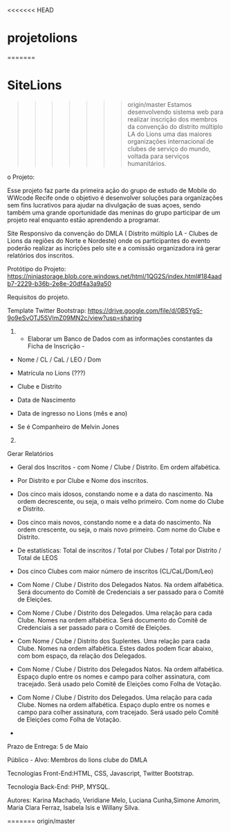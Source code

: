 <<<<<<< HEAD

# projetolions
=======
# SiteLions
>>>>>>> origin/master
Estamos desenvolvendo sistema web para realizar inscrição dos membros da convenção do distrito múltiplo LA do Lions uma das maiores organizações internacional de clubes de serviço do mundo, voltada para serviços humanitários. 

o Projeto: 

Esse projeto faz parte da primeira açāo do grupo de estudo de Mobile do WWcode Recife onde o objetivo é desenvolver soluções para organizações sem fins lucrativos para ajudar na divulgaçāo de suas açoes, sendo também uma grande oportunidade das meninas do grupo participar de um projeto real enquanto estāo aprendendo a programar. 

Site Responsivo da convençāo do DMLA ( Distrito múltiplo LA - Clubes de Lions da regiões do Norte e Nordeste) onde os participantes do evento poderāo realizar as incrições pelo site e a comissāo organizadora irá gerar relatórios dos inscritos.

Protótipo do Projeto: https://ninjastorage.blob.core.windows.net/html/1QG2S/index.html#184aadb7-2229-b36b-2e8e-20df4a3a9a50

Requisitos do projeto.

Template Twitter Bootstrap: https://drive.google.com/file/d/0B5YgS-9o9eSvOTJ5SVlmZ09MN2c/view?usp=sharing


1) * Elaborar um Banco de Dados com as informações constantes da Ficha de Inscrição -

* Nome / CL / CaL / LEO / Dom

* Matrícula no Lions (???)

* Clube e Distrito

* Data de Nascimento

* Data de ingresso no Lions (mês e ano)

* Se é Companheiro de Melvin Jones

2) 

Gerar Relatórios

* Geral dos Inscritos - com Nome / Clube / Distrito. Em ordem alfabética.

* Por Distrito e por Clube e Nome dos inscritos.

* Dos cinco mais idosos, constando nome e a data do nascimento. Na ordem decrescente, ou seja, o mais velho primeiro. Com nome do Clube e Distrito.

* Dos cinco mais novos, constando nome e a data do nascimento. Na ordem crescente, ou seja, o mais novo primeiro. Com nome do Clube e Distrito.

* De estatísticas: Total de inscritos / Total por Clubes / Total por Distrito / Total de LEOS

* Dos cinco Clubes com maior número de inscritos (CL/CaL/Dom/Leo)

* Com Nome / Clube / Distrito dos Delegados Natos. Na ordem alfabética. Será documento do Comitê de Credenciais a ser passado para o Comitê de Eleições.

* Com Nome / Clube / Distrito dos Delegados. Uma relação para cada Clube. Nomes na ordem alfabética. Será documento do Comitê de Credenciais a ser passado para o Comitê de Eleições.

* Com Nome / Clube / Distrito dos Suplentes. Uma relação para cada Clube. Nomes na ordem alfabética. Estes dados podem ficar abaixo, com bom espaço, da relação dos Delegados.

* Com Nome / Clube / Distrito dos Delegados Natos. Na ordem alfabética. Espaço duplo entre os nomes e campo para colher assinatura, com tracejado. Será usado pelo Comitê de Eleições como Folha de Votação.

* Com Nome / Clube / Distrito dos Delegados. Uma relação para cada Clube. Nomes na ordem alfabética. Espaço duplo entre os nomes e campo para colher assinatura, com tracejado. Será usado pelo Comitê de Eleições como Folha de Votação.
* 

Prazo de Entrega: 5 de Maio

Público - Alvo: Membros do lions clube do DMLA

Tecnologias Front-End:HTML, CSS, Javascript, Twitter Bootstrap.

Tecnologia Back-End: PHP, MYSQL.

Autores: Karina Machado, Veridiane Melo, Luciana Cunha,Simone Amorim, Maria Clara Ferraz, Isabela Isis e Willany Silva.

   

=======
origin/master
